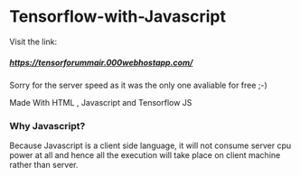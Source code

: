 # Tensorflow-with-Javascript
Visit the link:
##### https://tensorforummair.000webhostapp.com/

Sorry for the server speed as it was the only one avaliable for free ;-)

Made With HTML , Javascript and Tensorflow JS 

### Why Javascript?

Because Javascript is a client side language, it will not consume server cpu power at all and hence all the execution will take place on client machine rather than server. 
